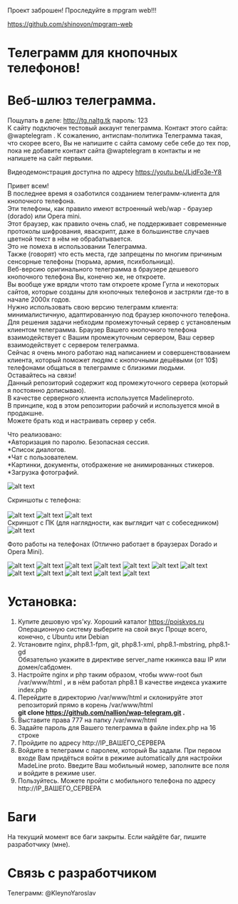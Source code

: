 Проект заброшен!
Проследуйте в mpgram web!!!

https://github.com/shinovon/mpgram-web




# Телеграмм для кнопочных телефонов!
# Веб-шлюз телеграмма.

Пощупать в деле: http://tg.naltg.tk  пароль: 123  <br> К сайту подключен тестовый аккаунт телеграмма.
Контакт этого сайта: @waptelegram . К сожалению, антиспам-политика Телеграмма такая, что скорее всего, Вы не напишите с сайта самому себе себе до тех пор, пока не добавите контакт сайта @waptelegram в контакты и не напишете на сайт первыми.

Видеодемонстрация доступна по адресу https://youtu.be/JLjdFo3e-Y8

Привет всем!<br>
В последнее время я озаботился созданием телеграмм-клиента для кнопочного телефона.<br>
Эти телефоны, как правило имеют встроенный web/wap - браузер (dorado) или Opera mini.<br>
Этот браузер, как правило очень слаб, не поддерживает современные протоколы шифрования, яваскрипт, даже в большинстве случаев цветной текст в нём не обрабатывается.<br>
Это не помеха в использовании Телеграмма.<br>
Также (говорят) что есть места, где запрещены по многим причиным сенсорные телефоны (тюрьма, армия, психбольница).<br>
Веб-версию оригинального телеграмма в браузере дешевого кнопочного телефона Вы, конечно же, не откроете.<br> Вы вообще уже врядли чтото там откроете кроме Гугла и некоторых сайтов, которые созданы для кнопочных телефонов и застряли где-то в начале 2000х годов.<br>
Нужно использовать свою версию телеграмм клиента: минималистичную, адаптированную под браузер кнопочного телефона.<br>
Для решения задачи небходим промежуточный сервер с установленым клиентом телеграмма. Браузер Вашего кнопочного телефона взаимодействует с Вашим промежуточным сервером, Ваш сервер взаимодействует с сервером телеграмма.<br>
Сейчас я очень много работаю над написанием и совершенствованием клиента, который поможет людям с кнопочными дешёвыми (от 10$) телефонами общаться в телеграмме с близкими людьми.<br> Оставайтесь на связи!<br>
Данный репозиторий содержит код промежуточного сервера (который я постоянно дописываю).<br> 
В качестве серверного клиента используется Madelineproto.<br>
В принципе, код в этом репозитории рабочий и используется мной в продакшне.<br>Можете брать код и настраивать сервер у себя.<br>

Что реализовано:<br>
*Авторизация по паролю. Безопасная сессия.<br>
*Список диалогов.<br>
*Чат с пользователем.<br>
*Картинки, документы, отображение не анимированных стикеров.<br>
*Загрузка фотографий.<br>

![alt text](https://raw.githubusercontent.com/nallion/wap-telegram/main/.gitignore/g_9.jpg)<br>

Скриншоты c телефона:<br><br>
![alt text](https://github.com/nallion/wap-telegram/blob/main/.gitignore/login.jpg?raw=true)
![alt text](https://raw.githubusercontent.com/nallion/wap-telegram/main/.gitignore/2_dialoglist.jpg)
![alt text](https://raw.githubusercontent.com/nallion/wap-telegram/main/.gitignore/3_dialog.jpg)<br>
Скриншот с ПК (для наглядности, как выглядит чат с собеседником)<br>
![alt text](https://github.com/nallion/wap-telegram/blob/main/.gitignore/fullchat.png?raw=true)<br>

Фото работы на телефонах (Отлично работает в браузерах Dorado и Opera Mini).

![alt text](https://github.com/nallion/wap-telegram/blob/main/.gitignore/1_SIGMA.jpg?raw=true)
![alt text](https://github.com/nallion/wap-telegram/blob/main/.gitignore/1_nokia.jpg?raw=true)
![alt text](https://github.com/nallion/wap-telegram/blob/main/.gitignore/2_SIGMA.jpg?raw=true)
![alt text](https://github.com/nallion/wap-telegram/blob/main/.gitignore/2_nokia.jpg?raw=true)
![alt text](https://github.com/nallion/wap-telegram/blob/main/.gitignore/3_Nokia.jpg?raw=true)
![alt text](https://github.com/nallion/wap-telegram/blob/main/.gitignore/3_SIGMA.jpg?raw=true)
![alt text](https://github.com/nallion/wap-telegram/blob/main/.gitignore/nomi_1.jpg?raw=true)
![alt text](https://github.com/nallion/wap-telegram/blob/main/.gitignore/nomi_2.jpg?raw=true)
![alt text](https://github.com/nallion/wap-telegram/blob/main/.gitignore/nomi_3.jpg?raw=true)
![alt text](https://github.com/nallion/wap-telegram/blob/main/.gitignore/nomi2.4.jpg?raw=true)
![alt text](https://github.com/nallion/wap-telegram/blob/main/.gitignore/nomi2.3.jpg?raw=true)
![alt text](https://github.com/nallion/wap-telegram/blob/main/.gitignore/nomi_2.2.jpg?raw=true)


# Установка:<br>

1) Купите дешовую vps'ку. Хороший каталог https://poiskvps.ru Операционную систему выберите на свой вкус Проще всего, конечно, с Ubuntu или Debian<br>
2) Установите nginx, php8.1-fpm, git, php8.1-xml, php8.1-mbstring, php8.1-gd<br> Обязательно укажите в директиве server_name нжинкса ваш IP или домен/сабдомен.
3) Настройте nginx и php таким образом, чтобы www-root был /var/www/html , и в нём работал php8.1 В качестве индекса укажите index.php<br>
4) Перейдите в директорию /var/www/html и склонируйте этот репозиторий прямо в корень /var/www/html<br>
**git clone https://github.com/nallion/wap-telegram.git .** <br>
5) Выставите права 777 на папку /var/www/html
6) Задайте пароль для Вашего телеграмма в файле index.php на 16 строке<br>
7) Пройдите по адресу http://IP_ВАШЕГО_СЕРВЕРА
8) Войдите в телеграмм с паролем, который Вы задали. При первом входе Вам придёться войти в режиме automatically для настройки MadeLine proto. Введите Ваш мобильный номер, заполните все поля и войдите в режиме user.
9) Пользуйтесь. Можете пройти с мобильного телефона по адресу http://IP_ВАШЕГО_СЕРВЕРА

# Баги
На текущий момент все баги закрыты. Если найдёте баг, пишите разработчику (мне).

# Связь с разработчиком

Телеграмм: @KleynoYaroslav
